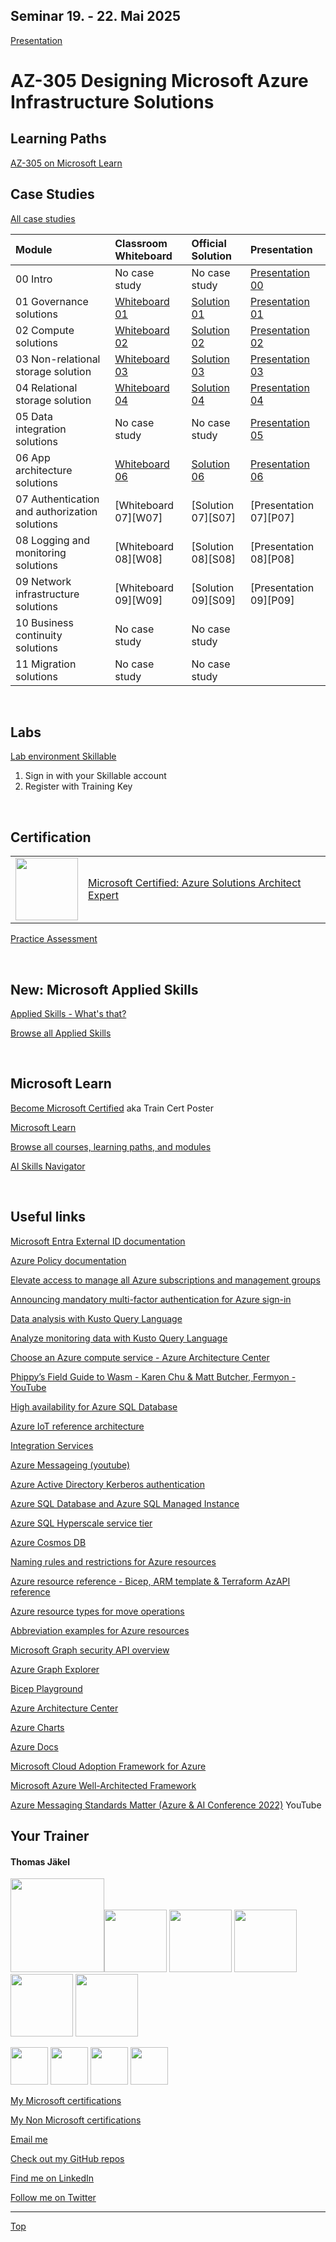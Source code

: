 [LP1]: https://learn.microsoft.com/en-us/training/paths/design-identity-governance-monitor-solutions/
[LP2]: https://learn.microsoft.com/en-us/training/paths/design-infranstructure-solutions/
[LP3]: https://learn.microsoft.com/en-us/training/paths/design-data-storage-solutions/
[LP4]: https://learn.microsoft.com/en-us/training/paths/design-business-continuity-solutions/
[LP5]: https://learn.microsoft.com/en-us/training/paths/cloud-adoption-framework/
[LP6]: https://learn.microsoft.com/en-us/training/paths/azure-well-architected-framework/

<!--
- Learning Path [Design identity, governance, and monitor solutions][LP1]
- Learning Path [Design infrastructure solutions][LP2]
- Learning Path [Design data storage solutions][LP3]
- Learning Path [Design business continuity solutions][LP4]
- Learning Path [Accelerate cloud adoption with the Microsoft Cloud Adoption Framework for Azure][LP5]
- Learning Path [Build great solutions with the Microsoft Azure Well-Architected Framework][LP6]
-->


## Seminar 19. - 22. Mai 2025

[Presentation](pdf/)

<!--

[Give feedback](https://www.metricsthatmatter.com/url/u.aspx?59FA89FA8219700159)

[Grab your badge (Microsoft Learn)](https://api.brainymotion.de/msbadge/redeem?pid=229509&cd=MR7GNZ)

<br>
-->

# AZ-305 Designing Microsoft Azure Infrastructure Solutions

## Learning Paths

[AZ-305 on Microsoft Learn](https://aka.ms/AZ-305StudentMaterials)


## Case Studies

[All case studies](https://microsoftlearning.github.io/AZ-305-DesigningMicrosoftAzureInfrastructureSolutions/)


| Module                                       | Classroom Whiteboard | Official Solution  | Presentation           |
| :------------------------------------------- | :--------------------| :------------------| :----------------------|
| 00 Intro                                     | No case study        | No case study      | [Presentation 00][P00] |
| 01 Governance solutions                      | [Whiteboard 01][W01] | [Solution 01][S01] | [Presentation 01][P01] |
| 02 Compute solutions                         | [Whiteboard 02][W02] | [Solution 02][S02] | [Presentation 02][P02] |
| 03 Non-relational storage solution           | [Whiteboard 03][W03] | [Solution 03][S03] | [Presentation 03][P03] |
| 04 Relational storage solution               | [Whiteboard 04][W04] | [Solution 04][S04] | [Presentation 04][P04] |
| 05 Data integration solutions                | No case study        | No case study      | [Presentation 05][P05] |
| 06 App architecture solutions                | [Whiteboard 06][W06] | [Solution 06][S06] | [Presentation 06][P06] |
| 07 Authentication and authorization solutions| [Whiteboard 07][W07] | [Solution 07][S07] | [Presentation 07][P07] |
| 08 Logging and monitoring solutions          | [Whiteboard 08][W08] | [Solution 08][S08] | [Presentation 08][P08] |
| 09 Network infrastructure  solutions         | [Whiteboard 09][W09] | [Solution 09][S09] | [Presentation 09][P09] |
| 10 Business continuity solutions             | No case study        | No case study      |                        |
| 11 Migration solutions                       | No case study        | No case study      |                        |

[P00]: https://github.com/www42/AZ-305/blob/8edd18be34ffce2e66cf35c22b16b257c737584c/pdf/AZ-305_00.pdf

[P01]: https://github.com/www42/AZ-305/blob/8edd18be34ffce2e66cf35c22b16b257c737584c/pdf/AZ-305_01.pdf
[S01]: https://github.com/www42/AZ-305/blob/bead59a6f71da3999a26f6789f1c9627e0bde443/Solutions/AZ-305-Solution-01.pdf
[W01]: https://github.com/www42/AZ-305/blob/43ea003f7c16f6eb5bf4311d7a9ad6fa560e998a/Whiteboards/Whiteboard01.JPEG

[P02]: https://github.com/www42/AZ-305/blob/8edd18be34ffce2e66cf35c22b16b257c737584c/pdf/AZ-305_02.pdf
[S02]: https://github.com/www42/AZ-305/blob/bead59a6f71da3999a26f6789f1c9627e0bde443/Solutions/AZ-305-Solution-02.pdf
[W02]: https://github.com/www42/AZ-305/blob/43ea003f7c16f6eb5bf4311d7a9ad6fa560e998a/Whiteboards/Whiteboard02.JPEG

[P03]: https://github.com/www42/AZ-305/blob/f2aa11ffc404208d3351f3326abaa0788c05e6fa/pdf/AZ-305_03.pdf
[S03]: https://github.com/www42/AZ-305/blob/725c6bd208c991b63934cba25447b48565717e7f/Solutions/AZ-305-Solution-03.pdf
[W03]: https://github.com/www42/AZ-305/blob/01c835ce6d3d15ab524c7c9a6297893caf62d904/Whiteboards/Whiteboard03.JPEG

[P04]: https://github.com/www42/AZ-305/blob/f2aa11ffc404208d3351f3326abaa0788c05e6fa/pdf/AZ-305_04.pdf
[S04]: https://github.com/www42/AZ-305/blob/01c835ce6d3d15ab524c7c9a6297893caf62d904/Solutions/AZ-305-Solution-04.pdf
[W04]: https://github.com/www42/AZ-305/blob/01c835ce6d3d15ab524c7c9a6297893caf62d904/Whiteboards/Whiteboard04.JPEG


[P05]: https://github.com/www42/AZ-305/blob/0aca3489ae958feacf4f927ef66a5105020f267a/pdf/AZ-305_05.pdf

[P06]: https://github.com/www42/AZ-305/blob/01c835ce6d3d15ab524c7c9a6297893caf62d904/pdf/AZ-305_06.pdf
[S06]: https://github.com/www42/AZ-305/blob/01c835ce6d3d15ab524c7c9a6297893caf62d904/Solutions/AZ-305-Solution-06.pdf
[W06]: https://github.com/www42/AZ-305/blob/0b8a7c12798bc29e55d0072749b627a51faaca84/Whiteboards/Whiteboard06.jpg


<br>

## Labs

[Lab environment Skillable](https://brainymotion.learnondemand.net) 

1. Sign in with your Skillable account 
2. Register with Training Key

<br>

## Certification

|   |   |
| - | - |
| <img src="https://download69118.blob.core.windows.net/anon/microsoft-certified-expert-badge.svg" width="100"/> | [Microsoft Certified: Azure Solutions Architect Expert](https://learn.microsoft.com/en-us/credentials/certifications/exams/az-305/) |


[Practice Assessment](https://learn.microsoft.com/credentials/certifications/exams/az-305/practice/assessment?assessment-type=practice&assessmentId=15)


<br>

## New: Microsoft Applied Skills

[Applied Skills - What's that?](https://learn.microsoft.com/en-us/credentials/)

[Browse all Applied Skills](https://learn.microsoft.com/en-us/credentials/browse/?credential_types=applied%20skills)


<br>


## Microsoft Learn

[Become Microsoft Certified](https://aka.ms/traincertposter) aka Train Cert Poster

[Microsoft Learn](https://learn.microsoft.com)

[Browse all courses, learning paths, and modules](https://learn.microsoft.com/en-us/training/browse/)

[AI Skills Navigator](https://aiskillsnavigator.microsoft.com/en-us)

<br>




## Useful links

[Microsoft Entra External ID documentation](https://learn.microsoft.com/en-us/entra/external-id/)

[Azure Policy documentation](https://learn.microsoft.com/en-us/azure/governance/policy/)

[Elevate access to manage all Azure subscriptions and management groups](https://learn.microsoft.com/en-us/azure/role-based-access-control/elevate-access-global-admin?tabs=rest-api%2Centra-audit-logs)

[Announcing mandatory multi-factor authentication for Azure sign-in](https://azure.microsoft.com/en-us/blog/announcing-mandatory-multi-factor-authentication-for-azure-sign-in/)

[Data analysis with Kusto Query Language](https://learn.microsoft.com/en-us/training/paths/kusto-query-language/)

[Analyze monitoring data with Kusto Query Language](https://learn.microsoft.com/en-us/training/paths/analyze-monitoring-data-with-kql/)

[Choose an Azure compute service - Azure Architecture Center](https://learn.microsoft.com/en-us/azure/architecture/guide/technology-choices/compute-decision-tree)

[Phippy’s Field Guide to Wasm - Karen Chu & Matt Butcher, Fermyon - YouTube](https://www.youtube.com/watch?v=eFE6yGufDAA)

[High availability for Azure SQL Database](https://learn.microsoft.com/en-us/azure/azure-sql/database/high-availability-sla?view=azuresql-db&tabs=azure-powershell)

[Azure IoT reference architecture](https://learn.microsoft.com/en-us/azure/architecture/reference-architectures/iot)

[Integration Services](https://azure.microsoft.com/en-us/products/category/integration/)

[Azure Messageing (youtube)](https://www.youtube.com/watch?v=FVOhLqE9fzw)

[Azure Active Directory Kerberos authentication](https://learn.microsoft.com/en-us/azure/storage/files/storage-files-identity-auth-hybrid-identities-enable?tabs=azure-portal#prerequisites)

[Azure SQL Database and Azure SQL Managed Instance](https://learn.microsoft.com/en-us/azure/azure-sql/database/features-comparison)

[Azure SQL Hyperscale service tier](https://learn.microsoft.com/en-us/azure/azure-sql/database/service-tier-hyperscale)

[Azure Cosmos DB](https://learn.microsoft.com/en-us/azure/cosmos-db/)

[Naming rules and restrictions for Azure resources](https://learn.microsoft.com/en-us/azure/azure-resource-manager/management/resource-name-rules)

[Azure resource reference - Bicep, ARM template & Terraform AzAPI reference](https://learn.microsoft.com/en-us/azure/templates/)

[Azure resource types for move operations](https://learn.microsoft.com/en-us/azure/azure-resource-manager/management/move-support-resources)

[Abbreviation examples for Azure resources](https://learn.microsoft.com/en-us/azure/cloud-adoption-framework/ready/azure-best-practices/resource-abbreviations)

[Microsoft Graph security API overview](https://learn.microsoft.com/en-us/graph/security-concept-overview)

[Azure Graph Explorer](https://developer.microsoft.com/en-us/graph/graph-explorer)

[Bicep Playground](https://azure.github.io/bicep/)

[Azure Architecture Center](https://docs.microsoft.com/en-us/azure/architecture/)

[Azure Charts](https://https://azurecharts.com/)

[Azure Docs](https://https://docs.microsoft.com/en-us/azure/)

[Microsoft Cloud Adoption Framework for Azure](https://docs.microsoft.com/en-us/azure/cloud-adoption-framework/)

[Microsoft Azure Well-Architected Framework](https://docs.microsoft.com/en-us/azure/architecture/framework/)

[Azure Messaging Standards Matter (Azure & AI Conference 2022)](https://www.youtube.com/watch?v=FVOhLqE9fzw) YouTube




##  Your Trainer
#### Thomas Jäkel

<img src="https://download69118.blob.core.windows.net/anon/Profilbild.jpg" width="150"><img src="https://download69118.blob.core.windows.net/anon/Standard MCT Badge Large.png" width=100>
<a href="https://www.credly.com/badges/72439d56-7895-4b92-84bd-fec12c84fd18/public_url"><img src="https://download69118.blob.core.windows.net/anon/mcse-cloud-platform-and-infrastructure-certified-2016.png" width="100"></a>
<a href="https://learn.microsoft.com/api/credentials/share/en-us/tjaekel/A8E4CC3EAA93F4C2?sharingId=EBAFABC36CF6EBDC"><img src="https://download69118.blob.core.windows.net/anon/microsoft-certified-azure-solutions-architect-expert.png" width=100></a>
<a href="https://www.credly.com/badges/2a1b8f81-8609-4e8f-85d7-dad4f21f84f6/public_url"><img src="https://download69118.blob.core.windows.net/anon/aws-certified-ai-practitioner.png" width=100></a>
<a href="https://www.credly.com/badges/7f2c6c3e-d3e3-4e32-9299-adf3278948a3/public_url"><img src="https://download69118.blob.core.windows.net/anon/instructor-recognition-1-000-students-reached.png" width="100"/></a>

<a href="https://learn.microsoft.com/api/credentials/share/en-us/tjaekel/C27BF4B9C4441987?sharingId=EBAFABC36CF6EBDC"><img src="https://download69118.blob.core.windows.net/anon/apl.png" width=60></a>
<a href="https://learn.microsoft.com/api/credentials/share/en-us/tjaekel/D285AC578545317A?sharingId=EBAFABC36CF6EBDC"><img src="https://download69118.blob.core.windows.net/anon/apl.png" width=60></a>
<a href="https://learn.microsoft.com/api/credentials/share/en-us/tjaekel/218CE025B3002579?sharingId=EBAFABC36CF6EBDC"><img src="https://download69118.blob.core.windows.net/anon/apl.png" width=60></a>
<a href="https://learn.microsoft.com/api/credentials/share/en-us/tjaekel/603D525F71C003A5?sharingId=EBAFABC36CF6EBDC"><img src="https://download69118.blob.core.windows.net/anon/apl.png" width=60></a>


[My Microsoft certifications](https://learn.microsoft.com/en-us/users/tjaekel/transcript/d4yjrcx32nome0r)

[My Non Microsoft certifications](https://www.credly.com/users/thomas-jakel)

[Email me](mailto:thomas.jaekel@brainymotion.de)

[Check out my GitHub repos](https://github.com/www42)

[Find me on LinkedIn](https://linkedin.com/in/tjkkll)

[Follow me on Twitter](https://twitter.com/tjkkll)


---

[Top](#az-305-designing-microsoft-azure-infrastructure-solutions)